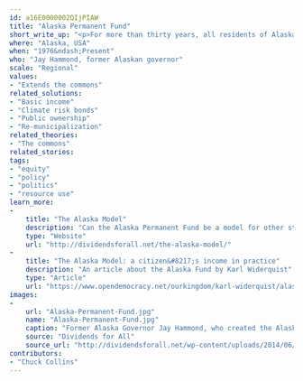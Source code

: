 ```yaml
---
id: a16E0000002QIjPIAW
title: "Alaska Permanent Fund"
short_write_up: "<p>For more than thirty years, all residents of Alaska have received yearly dividends from an entity called the Alaska Permanent Fund. Revenue comes from each Alaskan’s claim on the oil wealth extracted by the publicly owned North Slope oil fields. These dividends have ranged from about $1,000 per person per year to over $3,000. Since children are included, a dividend of $2,000 boosts a family of four’s income by $8,000. While it doesn’t do anything to reduce our reliance on fossil fuels, the Fund does prove that a basic income program is both possible and popular: even conservative Alaskan Governor Sarah Palin expanded the levy.</p>"
where: "Alaska, USA"
when: "1976&ndash;Present"
who: "Jay Hammond, former Alaskan governor"
scale: "Regional"
values:
- "Extends the commons"
related_solutions:
- "Basic income"
- "Climate risk bonds"
- "Public ownership"
- "Re-municipalization"
related_theories:
- "The commons"
related_stories:
tags:
- "equity"
- "policy"
- "politics"
- "resource use"
learn_more:
-
    title: "The Alaska Model"
    description: "Can the Alaska Permanent Fund be a model for other states and regions?"
    type: "Website"
    url: "http://dividendsforall.net/the-alaska-model/"
-
    title: "The Alaska Model: a citizen&#8217;s income in practice"
    description: "An article about the Alaska Fund by Karl Widerquist"
    type: "Article"
    url: "https://www.opendemocracy.net/ourkingdom/karl-widerquist/alaska-model-citizens-income-in-practice"
images:
-
    url: "Alaska-Permanent-Fund.jpg"
    name: "Alaska-Permanent-Fund.jpg"
    caption: "Former Alaska Governor Jay Hammond, who created the Alaska Permanent Fund proposal."
    source: "Dividends for All"
    source_url: "http://dividendsforall.net/wp-content/uploads/2014/06/Hammond-photo.jpg"
contributors:
- "Chuck Collins"
---
```

